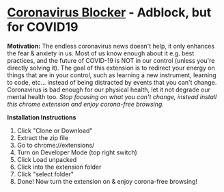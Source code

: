 # [Coronavirus Blocker](https://github.com/realmichaelye/CoronaBlocker) - Adblock, but for COVID19
**Motivation:** The endless coronavirus news doesn't help, it only enhances the fear & anxiety in us. Most of us know enough about it e.g. best practices, and the future of COVID-19 is NOT in our control (unless you're directly solving it). 
The goal of this extension is to redirect your energy on things that are in your control, such as learning a new instrument, learning to code, etc... instead of being distracted by events that you can't change. Coronavirus is bad enough for our physical health, let it not degrade our mental health too.
*Stop focusing on what you can't change, instead install this chrome extension and enjoy corona-free browsing.*

**Installation Instructions**
1. Click "Clone or Download"
2. Extract the zip file
3. Go to chrome://extensions/
4. Turn on Developer Mode (top right switch)
5. Click Load unpacked
6. Click into the extension folder
7. Click "select folder"
8. Done! Now turn the extension on & enjoy corona-free browsing!
